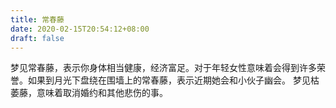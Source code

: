 ```yaml
---
title: 常春藤
date: 2020-02-15T20:54:12+08:00
draft: false
---
```


梦见常春藤，表示你身体相当健康，经济富足。对于年轻女性意味着会得到许多荣誉。如果到月光下盘绕在围墙上的常春藤，表示近期她会和小伙子幽会。
梦见枯萎藤，意味着取消婚约和其他悲伤的事。